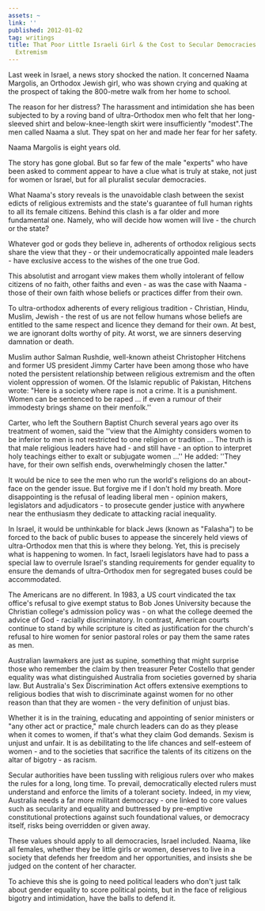 ```yaml
---
assets: ~
link: ''
published: 2012-01-02
tag: writings
title: That Poor Little Israeli Girl & the Cost to Secular Democracies of Religious
  Extremism
---
```

Last week in Israel, a news story shocked the nation. It concerned Naama Margolis, an Orthodox Jewish girl, who was shown crying and quaking at the prospect of taking the 800-metre walk from her home to school. 

The reason for her distress? The harassment and intimidation she has been subjected to by a roving band of ultra-Orthodox men who felt that her long-sleeved shirt and below-knee-length skirt were insufficiently "modest".The men called Naama a slut. They spat on her and made her fear for her safety. 

Naama Margolis is eight years old.

The story has gone global. But so far few of the male "experts" who have been asked to comment appear to have a clue what is truly at stake, not just for women or Israel, but for all pluralist secular democracies.

What Naama's story reveals is the unavoidable clash between the sexist edicts of religious extremists and the state's guarantee of full human rights to all its female citizens.
Behind this clash is a far older and more fundamental one. Namely, who will decide how women will live - the church or the state?

Whatever god or gods they believe in, adherents of orthodox religious sects share the view that they - or their undemocratically appointed male leaders - have exclusive access to the wishes of the one true God.

This absolutist and arrogant view makes them wholly intolerant of fellow citizens of no faith, other faiths and even - as was the case with Naama - those of their own faith whose beliefs or practices differ from their own.

To ultra-orthodox adherents of every religious tradition - Christian, Hindu, Muslim, Jewish - the rest of us are not fellow humans whose beliefs are entitled to the same respect and licence they demand for their own. At best, we are ignorant dolts worthy of pity. At worst, we are sinners deserving damnation or death.

Muslim author Salman Rushdie, well-known atheist Christopher Hitchens and former US president Jimmy Carter have been among those who have noted the persistent relationship between religious extremism and the often violent oppression of women. Of the Islamic republic of Pakistan, Hitchens wrote: "Here is a society where rape is not a crime. It is a punishment. Women can be sentenced to be raped … if even a rumour of their immodesty brings shame on their menfolk.''

Carter, who left the Southern Baptist Church several years ago over its treatment of women, said the ''view that the Almighty considers women to be inferior to men is not restricted to one religion or tradition … The truth is that male religious leaders have had - and still have - an option to interpret holy teachings either to exalt or subjugate women …'' He added: ''They have, for their own selfish ends, overwhelmingly chosen the latter."

It would be nice to see the men who run the world's religions do an about-face on the gender issue. But forgive me if I don't hold my breath. More disappointing is the refusal of leading liberal men - opinion makers, legislators and adjudicators - to prosecute gender justice with anywhere near the enthusiasm they dedicate to attacking racial inequality.

In Israel, it would be unthinkable for black Jews (known as "Falasha") to be forced to the back of public buses to appease the sincerely held views of ultra-Orthodox men that this is where they belong. Yet, this is precisely what is happening to women. In fact, Israeli legislators have had to pass a special law to overrule Israel's standing requirements for gender equality to ensure the demands of ultra-Orthodox men for segregated buses could be accommodated.

The Americans are no different. In 1983, a US court vindicated the tax office's refusal to give exempt status to Bob Jones University because the Christian college's admission policy was - on what the college deemed the advice of God - racially discriminatory. In contrast, American courts continue to stand by while scripture is cited as justification for the church's refusal to hire women for senior pastoral roles or pay them the same rates as men.

Australian lawmakers are just as supine, something that might surprise those who remember the claim by then treasurer Peter Costello that gender equality was what distinguished Australia from societies governed by sharia law. But Australia's Sex Discrimination Act offers extensive exemptions to religious bodies that wish to discriminate against women for no other reason than that they are women - the very definition of unjust bias.

Whether it is in the training, educating and appointing of senior ministers or "any other act or practice," male church leaders can do as they please when it comes to women, if that's what they claim God demands. Sexism is unjust and unfair. It is as debilitating to the life chances and self-esteem of women - and to the societies that sacrifice the talents of its citizens on the altar of bigotry - as racism.

Secular authorities have been tussling with religious rulers over who makes the rules for a long, long time. To prevail, democratically elected rulers must understand and enforce the limits of a tolerant society. Indeed, in my view, Australia needs a far more militant democracy - one linked to core values such as secularity and equality and buttressed by pre-emptive constitutional protections against such foundational values, or democracy itself, risks being overridden or given away.

These values should apply to all democracies, Israel included. Naama, like all females, whether they be little girls or women, deserves to live in a society that defends her freedom and her opportunities, and insists she be judged on the content of her character.

To achieve this she is going to need political leaders who don't just talk about gender equality to score political points, but in the face of religious bigotry and intimidation, have the balls to defend it.


